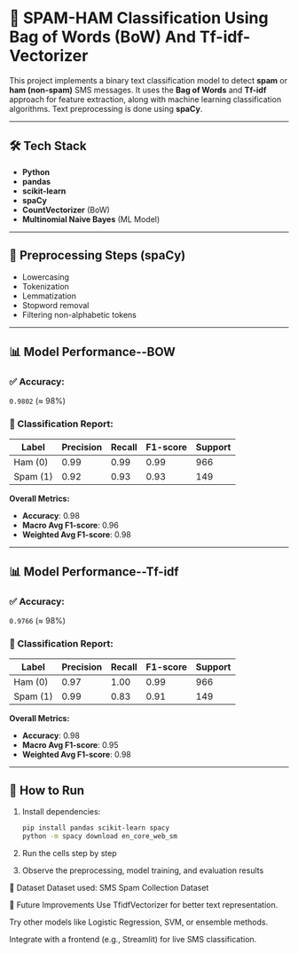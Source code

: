 # 📧 SPAM-HAM Classification Using Bag of Words (BoW) And Tf-idf-Vectorizer

This project implements a binary text classification model to detect **spam** or **ham (non-spam)** SMS messages. It uses the **Bag of Words** and **Tf-idf** approach for feature extraction, along with machine learning classification algorithms. Text preprocessing is done using **spaCy**.

---

## 🛠️ Tech Stack

- **Python**
- **pandas**
- **scikit-learn**
- **spaCy**
- **CountVectorizer** (BoW)
- **Multinomial Naive Bayes** (ML Model)

---

## 🧹 Preprocessing Steps (spaCy)
- Lowercasing
- Tokenization
- Lemmatization
- Stopword removal
- Filtering non-alphabetic tokens

---

## 📊 Model Performance--BOW

### ✅ Accuracy:
`0.9802` (≈ 98%)

### 🧾 Classification Report:
| Label | Precision | Recall | F1-score | Support |
|-------|-----------|--------|----------|---------|
| Ham (0) | 0.99 | 0.99 | 0.99 | 966 |
| Spam (1) | 0.92 | 0.93 | 0.93 | 149 |

**Overall Metrics:**
- **Accuracy**: 0.98
- **Macro Avg F1-score**: 0.96
- **Weighted Avg F1-score**: 0.98

---

## 📊 Model Performance--Tf-idf

### ✅ Accuracy:
`0.9766` (≈ 98%)

### 🧾 Classification Report:
| Label | Precision | Recall | F1-score | Support |
|-------|-----------|--------|----------|---------|
| Ham (0) | 0.97    | 1.00   | 0.99     | 966 |
| Spam (1) | 0.99   | 0.83   | 0.91     | 149 |


**Overall Metrics:**
- **Accuracy**: 0.98
- **Macro Avg F1-score**: 0.95
- **Weighted Avg F1-score**: 0.98

---


## 📂 How to Run

1. Install dependencies:
   ```bash
   pip install pandas scikit-learn spacy
   python -m spacy download en_core_web_sm
2. Run the cells step by step

3. Observe the preprocessing, model training, and evaluation results

📁 Dataset
Dataset used: SMS Spam Collection Dataset

🧠 Future Improvements
Use TfidfVectorizer for better text representation.

Try other models like Logistic Regression, SVM, or ensemble methods.

Integrate with a frontend (e.g., Streamlit) for live SMS classification.
